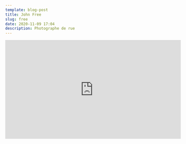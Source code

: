 ```yaml
---
template: blog-post
title: John Free
slug: free
date: 2020-11-09 17:04
description: Photographe de rue
---
```

<iframe width="560" height="315" src="https://www.youtube.com/embed/8WJQ4_4PWqQ" frameborder="0" allow="accelerometer; autoplay; clipboard-write; encrypted-media; gyroscope; picture-in-picture" allowfullscreen></iframe>
